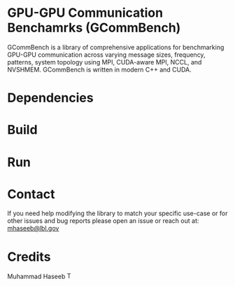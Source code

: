 # GPU-GPU Communication Benchamrks (GCommBench)
GCommBench is a library of comprehensive applications for benchmarking GPU-GPU communication across varying message sizes, frequency, patterns, system topology using MPI, CUDA-aware MPI, NCCL, and NVSHMEM. GCommBench is written in modern C++ and CUDA.

# Dependencies
# Build

# Run

# Contact
If you need help modifying the library to match your specific use-case or for other issues and bug reports please open an issue or reach out at: mhaseeb@lbl.gov

# Credits
Muhammad Haseeb <a href="https://github.com/mhaseeb123"><img alt="Twitter" src="https://img.shields.io/badge/Twitter-1DA1F2?style=for-the-badge&logo=twitter&logoColor=white" height=15>
